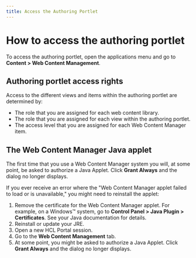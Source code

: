 ```yaml
---
title: Access the Authoring Portlet
---
```


# How to access the authoring portlet


To access the authoring portlet, open the applications menu and go to **Content > Web Content Management**.

## Authoring portlet access rights

Access to the different views and items within the authoring portlet are determined by:

-   The role that you are assigned for each web content library.
-   The role that you are assigned for each view within the authoring portlet.
-   The access level that you are assigned for each Web Content Manager item.

## The Web Content Manager Java applet

The first time that you use a Web Content Manager system you will, at some point, be asked to authorize a Java Applet. Click **Grant Always** and the dialog no longer displays.

If you ever receive an error where the "Web Content Manager applet failed to load or is unavailable," you might need to reinstall the applet:

1.  Remove the certificate for the Web Content Manager applet. For example, on a Windows™ system, go to **Control Panel > Java Plugin > Certificates**. See your Java documentation for details.
2.  Reinstall or update your JRE.
3.  Open a new HCL Portal session.
4.  Go to the **Web Content Management** tab.
5.  At some point, you might be asked to authorize a Java Applet. Click **Grant Always** and the dialog no longer displays.

